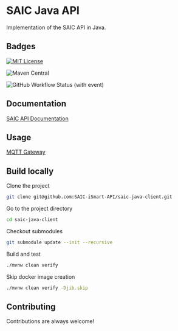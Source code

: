 
# SAIC Java API

Implementation of the SAIC API in Java.


## Badges

[![MIT License](https://img.shields.io/badge/License-MIT-green.svg)](https://choosealicense.com/licenses/mit/)

![Maven Central](https://img.shields.io/maven-central/v/io.github.saic-ismart-api/saic-ismart-api-parent)

![GitHub Workflow Status (with event)](https://img.shields.io/github/actions/workflow/status/SAIC-iSmart-API/saic-java-client/maven.yml)

## Documentation

[SAIC API Documentation](https://github.com/SAIC-iSmart-API/documentation)


## Usage

[MQTT Gateway](saic-java-mqtt-gateway)


## Build locally

Clone the project

```bash
git clone git@github.com:SAIC-iSmart-API/saic-java-client.git
```

Go to the project directory

```bash
cd saic-java-client
```

Checkout submodules
```bash
git submodule update --init --recursive
```

Build and test

```bash
./mvnw clean verify
```

Skip docker image creation

```bash
./mvnw clean verify -Djib.skip
```
## Contributing

Contributions are always welcome!

